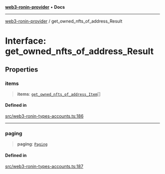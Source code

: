 [**web3-ronin-provider**](../README.md) • **Docs**

***

[web3-ronin-provider](../globals.md) / get\_owned\_nfts\_of\_address\_Result

# Interface: get\_owned\_nfts\_of\_address\_Result

## Properties

### items

> **items**: [`get_owned_nfts_of_address_Item`](get_owned_nfts_of_address_Item.md)[]

#### Defined in

[src/web3-ronin-types-accounts.ts:186](https://github.com/chuacw/web3-ronin-provider/blob/56fda69eb1bad2d2fd8f29422ffb14cf65ae3973/src/web3-ronin-types-accounts.ts#L186)

***

### paging

> **paging**: [`Paging`](Paging.md)

#### Defined in

[src/web3-ronin-types-accounts.ts:187](https://github.com/chuacw/web3-ronin-provider/blob/56fda69eb1bad2d2fd8f29422ffb14cf65ae3973/src/web3-ronin-types-accounts.ts#L187)

